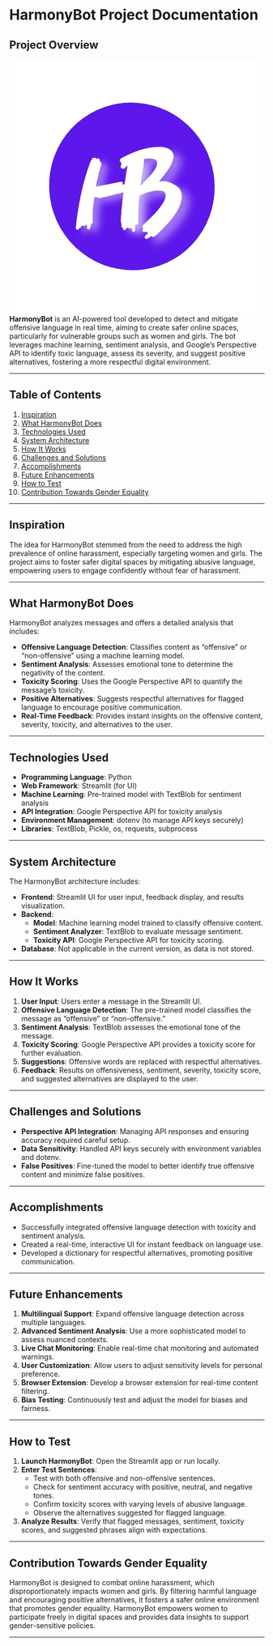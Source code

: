 # HarmonyBot Project Documentation

## Project Overview
![logo](https://github.com/eatulrajput/offensive-lang-detection/blob/main/HarmonyBot.png) <br>
**HarmonyBot** is an AI-powered tool developed to detect and mitigate offensive language in real time, aiming to create safer online spaces, particularly for vulnerable groups such as women and girls. The bot leverages machine learning, sentiment analysis, and Google’s Perspective API to identify toxic language, assess its severity, and suggest positive alternatives, fostering a more respectful digital environment.

---

## Table of Contents
1. [Inspiration](#inspiration)
2. [What HarmonyBot Does](#what-harmonybot-does)
3. [Technologies Used](#technologies-used)
4. [System Architecture](#system-architecture)
5. [How It Works](#how-it-works)
6. [Challenges and Solutions](#challenges-and-solutions)
7. [Accomplishments](#accomplishments)
8. [Future Enhancements](#future-enhancements)
9. [How to Test](#how-to-test)
10. [Contribution Towards Gender Equality](#contribution-towards-gender-equality)

---

## Inspiration
The idea for HarmonyBot stemmed from the need to address the high prevalence of online harassment, especially targeting women and girls. The project aims to foster safer digital spaces by mitigating abusive language, empowering users to engage confidently without fear of harassment.

---

## What HarmonyBot Does
HarmonyBot analyzes messages and offers a detailed analysis that includes:
- **Offensive Language Detection**: Classifies content as “offensive” or “non-offensive” using a machine learning model.
- **Sentiment Analysis**: Assesses emotional tone to determine the negativity of the content.
- **Toxicity Scoring**: Uses the Google Perspective API to quantify the message’s toxicity.
- **Positive Alternatives**: Suggests respectful alternatives for flagged language to encourage positive communication.
- **Real-Time Feedback**: Provides instant insights on the offensive content, severity, toxicity, and alternatives to the user.

---

## Technologies Used
- **Programming Language**: Python
- **Web Framework**: Streamlit (for UI)
- **Machine Learning**: Pre-trained model with TextBlob for sentiment analysis
- **API Integration**: Google Perspective API for toxicity analysis
- **Environment Management**: dotenv (to manage API keys securely)
- **Libraries**: TextBlob, Pickle, os, requests, subprocess

---

## System Architecture
The HarmonyBot architecture includes:
- **Frontend**: Streamlit UI for user input, feedback display, and results visualization.
- **Backend**:
   - **Model**: Machine learning model trained to classify offensive content.
   - **Sentiment Analyzer**: TextBlob to evaluate message sentiment.
   - **Toxicity API**: Google Perspective API for toxicity scoring.
- **Database**: Not applicable in the current version, as data is not stored.

---

## How It Works
1. **User Input**: Users enter a message in the Streamlit UI.
2. **Offensive Language Detection**: The pre-trained model classifies the message as “offensive” or “non-offensive.”
3. **Sentiment Analysis**: TextBlob assesses the emotional tone of the message.
4. **Toxicity Scoring**: Google Perspective API provides a toxicity score for further evaluation.
5. **Suggestions**: Offensive words are replaced with respectful alternatives.
6. **Feedback**: Results on offensiveness, sentiment, severity, toxicity score, and suggested alternatives are displayed to the user.

---

## Challenges and Solutions
- **Perspective API Integration**: Managing API responses and ensuring accuracy required careful setup.
- **Data Sensitivity**: Handled API keys securely with environment variables and dotenv.
- **False Positives**: Fine-tuned the model to better identify true offensive content and minimize false positives.

---

## Accomplishments
- Successfully integrated offensive language detection with toxicity and sentiment analysis.
- Created a real-time, interactive UI for instant feedback on language use.
- Developed a dictionary for respectful alternatives, promoting positive communication.

---

## Future Enhancements
1. **Multilingual Support**: Expand offensive language detection across multiple languages.
2. **Advanced Sentiment Analysis**: Use a more sophisticated model to assess nuanced contexts.
3. **Live Chat Monitoring**: Enable real-time chat monitoring and automated warnings.
4. **User Customization**: Allow users to adjust sensitivity levels for personal preference.
5. **Browser Extension**: Develop a browser extension for real-time content filtering.
6. **Bias Testing**: Continuously test and adjust the model for biases and fairness.

---

## How to Test
1. **Launch HarmonyBot**: Open the Streamlit app or run locally.
2. **Enter Test Sentences**:
   - Test with both offensive and non-offensive sentences.
   - Check for sentiment accuracy with positive, neutral, and negative tones.
   - Confirm toxicity scores with varying levels of abusive language.
   - Observe the alternatives suggested for flagged language.
3. **Analyze Results**: Verify that flagged messages, sentiment, toxicity scores, and suggested phrases align with expectations.

---

## Contribution Towards Gender Equality
HarmonyBot is designed to combat online harassment, which disproportionately impacts women and girls. By filtering harmful language and encouraging positive alternatives, it fosters a safer online environment that promotes gender equality. HarmonyBot empowers women to participate freely in digital spaces and provides data insights to support gender-sensitive policies.

---
